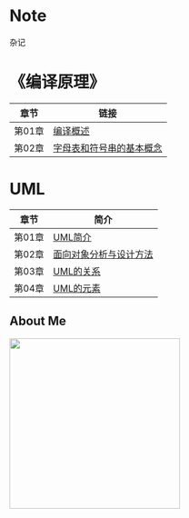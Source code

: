 # Note

杂记

# 《编译原理》

| 章节   | 链接                                       |
| ---- | ---------------------------------------- |
| 第01章 | [编译概述](https://github.com/GcsSloop/Note/blob/master/CompilerTheory/Chapter_01.md) |
| 第02章 | [字母表和符号串的基本概念](https://github.com/GcsSloop/Note/blob/master/CompilerTheory/Chapter_02.md) |

# UML

|  章节  | 简介                                       |
| :--: | ---------------------------------------- |
| 第01章 | [UML简介](https://github.com/GcsSloop/Note/blob/master/UML/Chapter_01.md) |
| 第02章 | [面向对象分析与设计方法](https://github.com/GcsSloop/Note/blob/master/UML/Chapter_02.md) |
| 第03章 | [UML的关系](https://github.com/GcsSloop/Note/blob/master/UML/Chapter_03.md) |
| 第04章 | [UML的元素](https://github.com/GcsSloop/Note/blob/master/UML/Chapter_04.md) |


## About Me

<a href="http://www.gcssloop.com/info/about" target="_blank"> <img src="http://ww4.sinaimg.cn/large/005Xtdi2gw1f1qn89ihu3j315o0dwwjc.jpg" width="300" /> </a>
